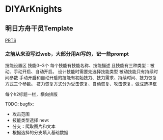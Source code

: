 # DIYArKnights
## 明日方舟干员Template
[PRTS](prts.wiki)
### 之前从来没写过web，大部分用AI写的，记一些prompt
技能设置区
技能0~3个
每个技能有技能名称、技能描述
且技能有三种类型：被动、手动开启、自动开启。
设计技能时需要先选择技能类型
被动技能只有持续时间参数
手动开启和自动开启的技能有初始技力、技力需求、持续时间、技力恢复方式三个参数。
技力恢复方式分为受击恢复、自动恢复、攻击恢复，做成选择框

每个h2标题一栏，横向排版

TODO:
bugfix:
- 攻击范围
- 技能类型选择
new:
- 分支：爬取图片和文本
- 根据选择的分支填入基础数据